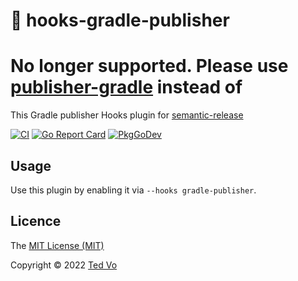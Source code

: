 # 🚢 hooks-gradle-publisher

# No longer supported. Please use [publisher-gradle](https://github.com/ted-vo/publisher-gradle) instead of

This Gradle publisher Hooks plugin for [semantic-release](https://github.com/ted-vo/semantic-release)

[![CI](https://github.com/ted-vo/hooks-gradle-publisher/workflows/CI/badge.svg?branch=main)](https://github.com/ted-vo/hooks-gradle-publisher/actions?query=workflow%3ACI+branch%3Amain)
[![Go Report Card](https://goreportcard.com/badge/github.com/ted-vo/hooks-gradle-publisher)](https://goreportcard.com/report/github.com/ted-vo/hooks-gradle-publisher)
[![PkgGoDev](https://pkg.go.dev/badge/github.com/ted-vo/hooks-gradle-publisher)](https://pkg.go.dev/github.com/ted-vo/hooks-gradle-publisher)

## Usage

Use this plugin by enabling it via `--hooks gradle-publisher`.

## Licence

The [MIT License (MIT)](http://opensource.org/licenses/MIT)

Copyright © 2022 [Ted Vo](dev.nxonxon)
